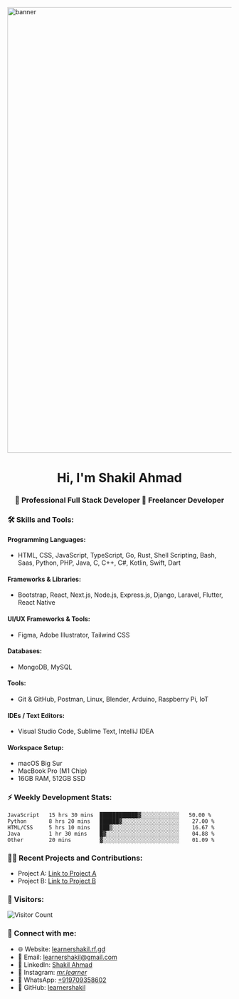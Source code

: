 <a href="https://learnershakil.rf.gd"><img src="https://i.ibb.co/pd04FDp/banner.png" alt="banner" style="max-width: 100%;width: 1000px; center;" border="0"></a><br/>

<h1 align="center">Hi, I'm Shakil Ahmad</h1>
<h3 align="center">🚀 Professional Full Stack Developer 🌟 Freelancer Developer</h3>

### 🛠️ Skills and Tools:

#### Programming Languages:
- HTML, CSS, JavaScript, TypeScript, Go, Rust, Shell Scripting, Bash, Saas, Python, PHP, Java, C, C++, C#, Kotlin, Swift, Dart

#### Frameworks & Libraries:
- Bootstrap, React, Next.js, Node.js, Express.js, Django, Laravel, Flutter, React Native

#### UI/UX Frameworks & Tools:
- Figma, Adobe Illustrator, Tailwind CSS

#### Databases:
- MongoDB, MySQL

#### Tools:
- Git & GitHub, Postman, Linux, Blender, Arduino, Raspberry Pi, IoT

#### IDEs / Text Editors:
- Visual Studio Code, Sublime Text, IntelliJ IDEA

#### Workspace Setup:
- macOS Big Sur
- MacBook Pro (M1 Chip)
- 16GB RAM, 512GB SSD

### ⚡️ Weekly Development Stats:
<!--START_SECTION:waka-->
```text
JavaScript   15 hrs 30 mins  ████████████▓░░░░░░░░░░░░   50.00 % 
Python       8 hrs 20 mins   ██████▓░░░░░░░░░░░░░░░░░░    27.00 % 
HTML/CSS     5 hrs 10 mins   ███▒░░░░░░░░░░░░░░░░░░░░░    16.67 % 
Java         1 hr 30 mins    █▓░░░░░░░░░░░░░░░░░░░░░░░    04.88 % 
Other        20 mins         ▓░░░░░░░░░░░░░░░░░░░░░░░░    01.09 % 

```
<!--END_SECTION:waka-->

### 👨‍💻 Recent Projects and Contributions:
- Project A: [Link to Project A](https://example.com)
- Project B: [Link to Project B](https://example.com)

### 👥 Visitors:
![Visitor Count](https://profile-counter.glitch.me/learnershakil/count.svg)

### 🤝 Connect with me:

- 🌐 Website: [learnershakil.rf.gd](https://learnershakil.rf.gd)
- 📧 Email: learnershakil@gmail.com
- 💼 LinkedIn: [Shakil Ahmad](https://www.linkedin.com/in/shakil-ahmad-69a6a326a/)
- 📸 Instagram: [_mr.learner_](https://www.instagram.com/_mr.learner_/)
- 📱 WhatsApp: [+919709358602](https://wa.me/+919709358602)
- 🐙 GitHub: [learnershakil](https://github.com/learnershakil)


